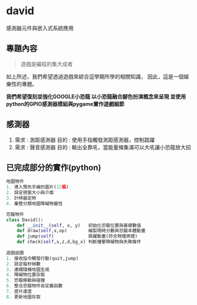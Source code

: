# david
感測器元件與嵌入式系統應用

## 專題內容
> 遊戲是編程的集大成者

如上所述，我們希望透過遊戲來綜合這學期所學的相關知識，
因此，這是一個娛樂性的專題。

**我們希望復刻並強化GOOGLE小恐龍
以小恐龍融合腳色扮演概念來呈現
並使用python的GPIO感測器模組與pygame實作遊戲細節**

## 感測器
1. 需求 : 測距感測器
   目的 : 使用手指觸發測距感測器，控制跳躍
2. 需求 : 聲音感測器
   目的 : 輸出全靠吼，當能量條集滿可以大吼讓小恐龍放大招
   
## 已完成部分的實作(python)
```python
地圖物件
1. 導入預先手繪的圖片(12張)
2. 設定視窗大小與介面
3. 計時器定時
4. 彙整分類地圖障礙物屬性

恐龍物件
class David():
    def __init__(self, x, y)   初始化恐龍位置與基礎數值
    def draw(self,x,op)        繪製現時分數與恐龍本體動畫
    def jump(self)             跳躍動畫(符合物理原理)
    def check(self,x,z,d,bg_x) 判斷撞擊障礙物與失敗條件
    
遊戲迴圈
1. 接收指令觸發行動(quit,jump)
2. 設定每秒幀數
3. 連續隨機地圖生成
4. 障礙物位置存取
5. 恐龍移動與碰撞
6. 整合恐龍物件自定義函數
7. 提升速度
8. 更新地圖存取
```
